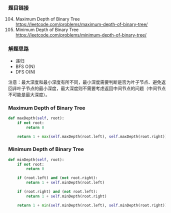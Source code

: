 ### 题目链接
104. Maximum Depth of Binary Tree  https://leetcode.com/problems/maximum-depth-of-binary-tree/
111. Minimum Depth of Binary Tree  https://leetcode.com/problems/minimum-depth-of-binary-tree/

### 解题思路
* 递归
* BFS O(N)
* DFS O(N)

注意：最大深度和最小深度有所不同，最小深度需要判断是否为叶子节点、避免返回非叶子节点的最小深度，最大深度则不需要考虑返回中间节点的问题（中间节点不可能是最大深度）。

### Maximum Depth of Binary Tree
```Python
def maxDepth(self, root):
    if not root:
        return 0

    return 1 + max(self.maxDepth(root.left), self.maxDepth(root.right))
```

### Minimum Depth of Binary Tree
```Python
def minDepth(self, root):
    if not root:
        return 0

    if (root.left) and (not root.right):
        return 1 + self.minDepth(root.left)

    if (root.right) and (not root.left):
        return 1 + self.minDepth(root.right)

    return 1 + min(self.minDepth(root.left), self.minDepth(root.right))

```
